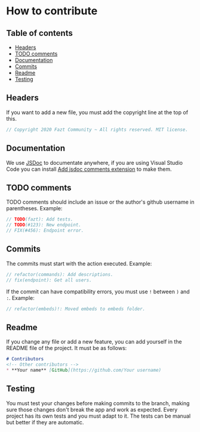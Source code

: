 # How to contribute

## Table of contents
* [Headers](#Headers)
* [TODO comments](#TODO-comments)
* [Documentation](#Documentation)
* [Commits](#Commits)
* [Readme](#Readme)
* [Testing](#Testing)

## Headers
If you want to add a new file, you must add the copyright line at the top of this.
```ts
// Copyright 2020 Fazt Community ~ All rights reserved. MIT license.
```

## Documentation
We use [JSDoc](https://jsdoc.app/) to documentate anywhere, if you are using Visual Studio Code you can install [Add jsdoc comments extension](https://github.com/Microsoft/vscode-comment) to make them.

## TODO comments
TODO comments should include an issue or the author's github username in parentheses. Example:
```ts
// TODO(fazt): Add tests.
// TODO(#123): New endpoint.
// FIX(#456): Endpoint error.
```

## Commits
The commits must start with the action executed. Example:
```ts
// refactor(commands): Add descriptions.
// fix(endpoint): Get all users.
```

If the commit can have compatibility errors, you must use `!` between `)` and `:`. Example:
```ts
// refactor(embeds)!: Moved embeds to embeds folder.
```

## Readme
If you change any file or add a new feature, you can add yourself in the README file of the project. It must be as follows:
```md
# Contributors
<!-- Other contributors -->
* **Your name** [GitHub](https://github.com/Your username)
```

## Testing
You must test your changes before making commits to the branch, making sure those changes don't break the app and work as expected. Every project has its own tests and you must adapt to it. The tests can be manual but better if they are automatic.
